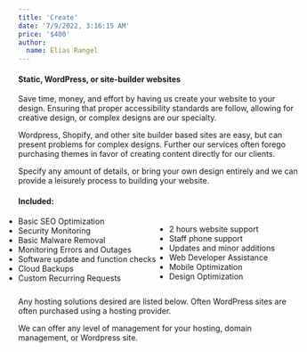 ```yaml
---
title: 'Create'
date: '7/9/2022, 3:16:15 AM'
price: '$400'
author:
  name: Elias Rangel
---
```


#### Static, WordPress, or site-builder websites

Save time, money, and effort by having us create your website to your design. Ensuring that proper accessibility standards are follow, allowing for creative design, or complex designs are our specialty.

Wordpress, Shopify, and other site builder based sites are easy, but can present problems for complex designs. Further our services often forego purchasing themes in favor of creating content directly for our clients.

Specify any amount of details, or bring your own design entirely and we can provide a leisurely process to building your website.

#### Included:

<div style="display:flex;">
<ul style="margin:0;padding:0" >
<li>Basic SEO Optimization</li>
<li>Security Monitoring</li>
<li>Basic Malware Removal</li>
<li>Monitoring Errors and Outages</li>
<li>Software update and function checks</li>
<li>Cloud Backups</li>
<li>Custom Recurring Requests</li>

</ul>
<ul>
<li>2 hours website support</li>
<li>Staff phone support</li>
<li>Updates and minor additions</li>
<li>Web Developer Assistance</li>
<li>Mobile Optimization</li>
<li>Design Optimization</li>
</ul>
</div>

Any hosting solutions desired are listed below. Often WordPress sites are often purchased using a hosting provider.

We can offer any level of management for your hosting, domain management, or Wordpress site.
